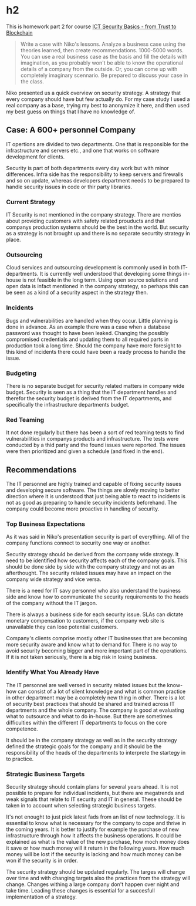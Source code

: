 # h2

This is homework part 2 for course [ICT Security Basics - from Trust to Blockchain][1]

> Write a case with Niko's lessons. Analyze a business case using the theories
> learned, then create recommendations. 1000-5000 words. You can use a real
> business case as the basis and fill the details with imagination, as you
> probably won't be able to know the operational details of a company from the
> outside. Or, you can come up with completely imaginary scennario. Be prepared
> to discuss your case in the class.

Niko presented us a quick overview on security strategy. A strategy that every
company should have but few actually do. For my case study I used a real company
as a base, trying my best to anonymize it here, and then used my best guess on
things that I have no knowledge of.

## Case: A 600+ personnel Company

IT opertions are divided to two departments. One that is responsible for the
infrastructure and servers etc., and one that works on software development for
clients.

Security is part of both departments every day work but with minor differences.
Infra side has the responsibility to keep servers and firewalls and so on
update, whereas developers department needs to be prepared to handle security
issues in code or thir party libraries.

### Current Strategy

IT Security is not mentioned in the company strategy. There are mentios about
providing customers with safety related prouducts and that companys production
systems should be the best in the world. But security as a strategy is not
brought up and there is no separate securtity strategy in place.

### Outsourcing

Cloud services and outsourcing development is commonly used in both
IT-departments. It is currently well understood that developing some things
in-house is not feasible in the long term. Using open source solutions and
open data is infact mentioned in the company strategy, so perhaps this can be
seen as a kind of a security aspect in the strategy then.

### Incidents

Bugs and vulnerabilities are handled when they occur. Little planning is done in
advance. As an example there was a case when a database password was thought
to have been leaked. Changing the possibly compromised credentials and updating
them to all required parts in production took a long time. Should the company
have more foresight to this kind of incidents there could have been a ready
process to handle the issue.

### Budgeting

There is no separate budget for security related matters in company wide budget.
Security is seen as a thing that the IT department handles and therefor the
security budget is derived from the IT departments, and specifically the
infrastructure departments budget.

### Red Teaming

It not done regularly but there has been a sort of red teaming tests to find
vulnerabilities in companys products and infrastructure. The tests were
conducted by a thid party and the found issues were reported. The issues were
then prioritized and given a schedule (and fixed in the end).

## Recommendations

The IT personnel are highly trained and capable of fixing security issues
and developing secure software. The things are slowly moving to better direction
where it is understood that just being able to react to incidents is not as good
as preparing to handle security incidents beforehand. The company could become
more proactive in handling of security.

### Top Business Expectations

As it was said in Niko's presentation security is part of everything. All of the
company functions connect to security one way or another.

Security strategy should be derived from the company wide strategy. It need to
be identified how security affects each of the company goals. This should
be done side by side with the company strategy and not as an afterthought. The
security related issues may have an impact on the company wide strategy and vice
versa.

There is a need for IT savy personnel who also understand the business side and
know how to communicate the security requirements to the heads of the company
without the IT jargon.

There is always a business side for each security issue. SLAs can dictate
monetary compensation to customers, if the company web site is unavailable they
can lose potential customers.

Company's clients comprise mostly other IT businesses that are becoming more
security aware and know what to demand for. There is no way to avoid security
becoming bigger and more important part of the operations. If it is not taken
seriously, there is a big risk in losing business.

### Identify What You Already Have

The IT personnel are well versed in security related issues but the know-how can
consist of a lot of silent knowledge and what is common practice in other
department may be a completely new thing in other. There is a lot of security
best practices that should be shared and trained across IT departments and the
whole company. The company is good at evaluating what to outsource and what to
do in-house. But there are sometimes difficulties within the different IT
departments to focus on the core competence.

It should be in the company strategy as well as in
the security strategy defined the strategic goals for the company and it should
be the responsibility of the heads of the departments to interprete the startegy
in to practice.

### Strategic Business Targets

Security strategy should contain plans for several years ahead. It is not
possible to prepare for individual incidents, but there are megatrends and
weak signals that relate to IT security and IT in general. These should be taken
in to account when selecting strategic business targets.

It's not enought to just pick latest fads from an list of new technology. It
is essential to know what is necessary for the company to cope and thrive in the
coming years. It is better to justify for example the purchase of new infrastructure
through how it affects the business operations. It could be explained as what is
the value of the new purchase, how moch money does it save or how much money
will it return in the following years. How much money will be lost if the
security is lacking and how much money can be won if the security is in order.

The security strategy should be updated regularly. The targes will change over
time and with changing targets also the practices from the strategy will change.
Changes withing a large company don't happen over night and take time. Leading
these changes is essential for a succesfull implementation of a strategy.

[1]: http://terokarvinen.com/2020/ict-security-basics-from-trust-to-blockchain-itc4hm003-3001-2020-spring/#h2